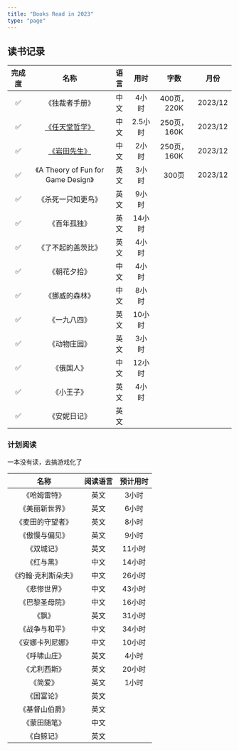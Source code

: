 ```yaml
---
title: "Books Read in 2023"
type: "page"
---
```


## 读书记录

| 完成度 | 名称 | 语言 | 用时| 字数 | 月份 |
|:----:|:---------------------------------------:|:----:|:---------:|:-----:|:-----:|
| ✅   |《独裁者手册》                             |中文    |4小时    | 400页，220K|2023/12|
| ✅   |[《任天堂哲学》](./nintendo/)              |中文   |2.5小时   | 250页，160K|2023/12|
| ✅   |[《岩田先生》](./nintendo/)                |中文   |2小时     | 250页，160K|2023/12|
| ✅   |《A Theory of Fun for Game Design》       |英文    |3小时    | 300页 |2023/12|
| ✅   |《杀死一只知更鸟》                        |英文   |9小时   |||
| ✅   | 《百年孤独》                             |英文   |14小时   |||
| ✅   | 《了不起的盖茨比》                        |英文   |4小时    |||
| ✅   | 《朝花夕拾》                             |中文   |4小时    |||
| ✅   | 《挪威的森林》                           |中文   |8小时    |||
| ✅   | 《一九八四》                             |英文   |10小时   |||
| ✅   | 《动物庄园》                             |英文   |3小时    |||
| ✅   | 《俄国人》                               |中文   |12小时   |||
| ✅   | 《小王子》                               |英文   |4小时    |||
| ✅   | 《安妮日记》                             |英文   |         |||


### 计划阅读

一本没有读，去搞游戏化了

| 名称 | 阅读语言 | 预计用时|
|:---------------------------------------:|:----:|:------:|
| 《哈姆雷特》                             |英文   |3小时    |
| 《美丽新世界》                          |英文   |6小时    |
| 《麦田的守望者》                        |英文   |8小时    |
| 《傲慢与偏见》                           |英文    |9小时    |
| 《双城记》                              |英文   |11小时    |
| 《红与黑》                              |中文    |14小时    |
| 《约翰·克利斯朵夫》                      |中文  |26小时    |
| 《悲惨世界》                             |中文    |43小时    |
| 《巴黎圣母院》                           |中文   |16小时    |
| 《飘》                                  |英文  |31小时    |
| 《战争与和平》                           |中文   |34小时         |
| 《安娜卡列尼娜》                         |中文   |  10小时   |
| 《呼啸山庄》                             |英文   |4小时    |
| 《尤利西斯》                            |英文   |20小时    |
| 《简爱》                               |英文   |1小时    |
| 《国富论》                               |英文   |   |
| 《基督山伯爵》                            |英文   |   |
| 《蒙田随笔》                              |中文   |   |
| 《白鲸记》                               |英文   |   |
